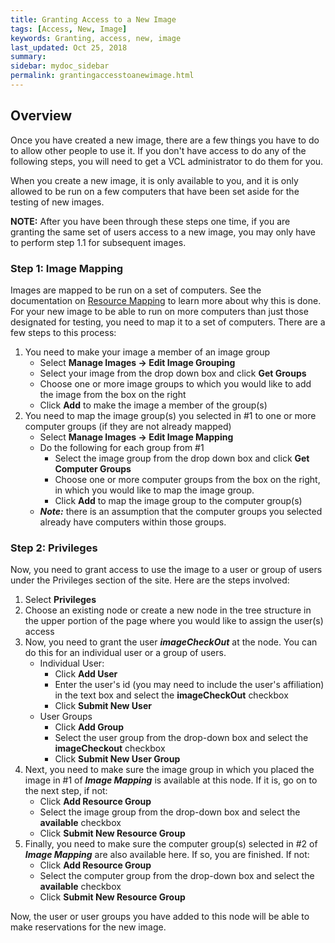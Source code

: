 ```yaml
---
title: Granting Access to a New Image
tags: [Access, New, Image]
keywords: Granting, access, new, image
last_updated: Oct 25, 2018
summary:
sidebar: mydoc_sidebar
permalink: grantingaccesstoanewimage.html
---
```

## Overview


Once you have created a new image, there are a few things you have to do to allow other people to use it.  If you don't have access to do any of the following steps, you will need to get a VCL administrator to do them for you.

When you create a new image, it is only available to you, and it is only allowed to be run on a few computers that have been set aside for the testing of new images.

**NOTE:** After you have been through these steps one time, if you are granting the same set of users access to a new image, you may only have to perform step 1.1 for subsequent images.


### Step 1: Image Mapping

Images are mapped to be run on a set of computers. See the documentation on [Resource Mapping](resourcemapping.html) to learn more about why this is done. For your new image to be able to run on more computers than just those designated for testing, you need to map it to a set of computers. There are a few steps to this process:

1. You need to make your image a member of an image group
    * Select **Manage Images -> Edit Image Grouping**
    * Select your image from the drop down box and click **Get Groups**
    * Choose one or more image groups to which you would like to add the image from the box on the right
    * Click **Add** to make the image a member of the group(s)
2. You need to map the image group(s) you selected in #1 to one or more computer groups (if they are not already mapped)
    * Select **Manage Images -> Edit Image Mapping**
    * Do the following for each group from #1
        * Select the image group from the drop down box and click **Get Computer Groups**
        * Choose one or more computer groups from the box on the right, in which you would like to map the image group.
        * Click **Add** to map the image group to the computer group(s)
    * ***Note:*** there is an assumption that the computer groups you selected already have computers within those groups.

### Step 2: Privileges

Now, you need to grant access to use the image to a user or group of users under the Privileges section of the site.  Here are the steps involved:

1. Select **Privileges**
2. Choose an existing node or create a new node in the tree structure in the upper portion of the page where you would like to assign the user(s) access
3. Now, you need to grant the user ***imageCheckOut*** at the node.  You can do this for an individual user or a group of users.
    * Individual User:
        * Click **Add User**
        * Enter the user's id (you may need to include the user's affiliation) in the text box and select the **imageCheckOut** checkbox
        * Click **Submit New User**
    * User Groups
        * Click **Add Group**
        * Select the user group from the drop-down box and select the **imageCheckout** checkbox
        * Click **Submit New User Group**
4. Next, you need to make sure the image group in which you placed the image in #1 of ***Image Mapping*** is available at this node. If it is, go on to the next step, if not:
    * Click **Add Resource Group**
    * Select the image group from the drop-down box and select the **available** checkbox
    * Click **Submit New Resource Group**
5. Finally, you need to make sure the computer group(s) selected in #2 of ***Image Mapping*** are also available here. If so, you are finished.  If not:
    * Click **Add Resource Group**
    * Select the computer group from the drop-down box and select the **available** checkbox
    * Click **Submit New Resource Group**

Now, the user or user groups you have added to this node will be able to make reservations for the new image.
